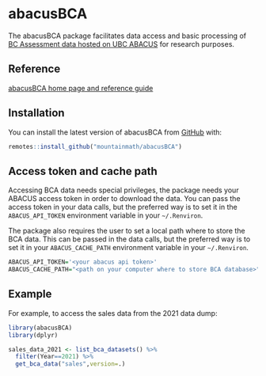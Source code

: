 
<!-- README.md is generated from README.Rmd. Please edit that file -->

# abacusBCA

<!-- badges: start -->
<!-- badges: end -->

The abacusBCA package facilitates data access and basic processing of
[BC Assessment data hosted on UBC
ABACUS](https://abacus.library.ubc.ca/dataset.xhtml?persistentId=hdl%3A11272.1%2FAB2%2FLAPUAB)
for research purposes.

## Reference

[abacusBCA home page and reference
guide](https://mountainmath.github.io/abacusBCA/index.html)

## Installation

You can install the latest version of abacusBCA from
[GitHub](https://CRAN.R-project.org) with:

``` r
remotes::install_github("mountainmath/abacusBCA")
```

## Access token and cache path

Accessing BCA data needs special privileges, the package needs your
ABACUS access token in order to download the data. You can pass the
access token in your data calls, but the preferred way is to set it in
the `ABACUS_API_TOKEN` environment variable in your `~/.Renviron`.

The package also requires the user to set a local path where to store
the BCA data. This can be passed in the data calls, but the preferred
way is to set it in your `ABACUS_CACHE_PATH` environment variable in
your `~/.Renviron`.

``` r
ABACUS_API_TOKEN='<your abacus api token>'
ABACUS_CACHE_PATH="<path on your computer where to store BCA database>"
```

## Example

For example, to access the sales data from the 2021 data dump:

``` r
library(abacusBCA)
library(dplyr)

sales_data_2021 <- list_bca_datasets() %>%
  filter(Year==2021) %>%
  get_bca_data("sales",version=.)
```
